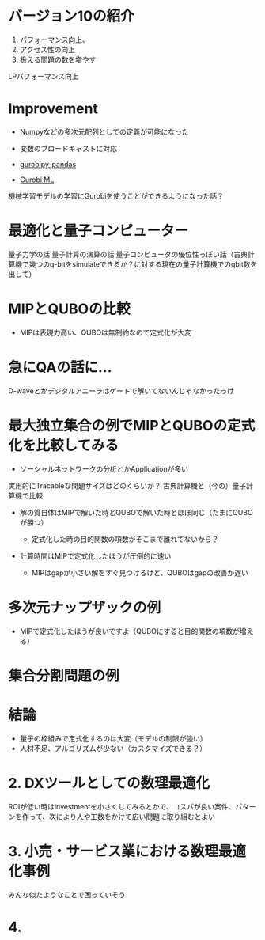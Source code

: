 # バージョン10の紹介

1. パフォーマンス向上、
2. アクセス性の向上
3. 扱える問題の数を増やす

LPパフォーマンス向上

# Improvement
- Numpyなどの多次元配列としての定義が可能になった
- 変数のブロードキャストに対応

- [gurobipy-pandas](https://github.com/Gurobi/gurobipy-pandas)
- [Gurobi ML](https://github.com/Gurobi/gurobi-machinelearning)

機械学習モデルの学習にGurobiを使うことができるようになった話？

# 最適化と量子コンピューター
量子力学の話
量子計算の演算の話
量子コンピュータの優位性っぽい話（古典計算機で幾つのq-bitをsimulateできるか？に対する現在の量子計算機でのqbit数を出して）

# MIPとQUBOの比較

- MIPは表現力高い、QUBOは無制約なので定式化が大変

# 急にQAの話に...
D-waveとかデジタルアニーラはゲートで解いてないんじゃなかったっけ

# 最大独立集合の例でMIPとQUBOの定式化を比較してみる
- ソーシャルネットワークの分析とかApplicationが多い

実用的にTracableな問題サイズはどのくらいか？
古典計算機と（今の）量子計算機で比較

* 解の質自体はMIPで解いた時とQUBOで解いた時とほぼ同じ（たまにQUBOが勝つ）
  * 定式化した時の目的関数の項数がそこまで離れてないから？

* 計算時間はMIPで定式化したほうが圧倒的に速い
  * MIPはgapが小さい解をすぐ見つけるけど、QUBOはgapの改善が遅い


# 多次元ナップザックの例
* MIPで定式化したほうが良いですよ（QUBOにすると目的関数の項数が増える）

# 集合分割問題の例

# 結論
- 量子の枠組みで定式化するのは大変（モデルの制限が強い）
- 人材不足、アルゴリズムが少ない（カスタマイズできる？）

# 2. DXツールとしての数理最適化
ROIが低い時はinvestmentを小さくしてみるとかで、コスパが良い案件、パターンを作って、次により人や工数をかけて広い問題に取り組むとよい

# 3. 小売・サービス業における数理最適化事例
みんな似たようなことで困っていそう

# 4. 
